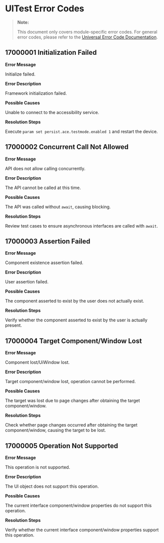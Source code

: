 # UITest Error Codes

> **Note:**
>
> This document only covers module-specific error codes. For general error codes, please refer to the [Universal Error Code Documentation](cj-errorcode-universal.md).

## 17000001 Initialization Failed

**Error Message**

Initialize failed.

**Error Description**

Framework initialization failed.

**Possible Causes**

Unable to connect to the accessibility service.

**Resolution Steps**

Execute `param set persist.ace.testmode.enabled 1` and restart the device.

## 17000002 Concurrent Call Not Allowed

**Error Message**

API does not allow calling concurrently.

**Error Description**

The API cannot be called at this time.

**Possible Causes**

The API was called without `await`, causing blocking.

**Resolution Steps**

Review test cases to ensure asynchronous interfaces are called with `await`.

## 17000003 Assertion Failed

**Error Message**

Component existence assertion failed.

**Error Description**

User assertion failed.

**Possible Causes**

The component asserted to exist by the user does not actually exist.

**Resolution Steps**

Verify whether the component asserted to exist by the user is actually present.

## 17000004 Target Component/Window Lost

**Error Message**

Component lost/UiWindow lost.

**Error Description**

Target component/window lost, operation cannot be performed.

**Possible Causes**

The target was lost due to page changes after obtaining the target component/window.

**Resolution Steps**

Check whether page changes occurred after obtaining the target component/window, causing the target to be lost.

## 17000005 Operation Not Supported

**Error Message**

This operation is not supported.

**Error Description**

The UI object does not support this operation.

**Possible Causes**

The current interface component/window properties do not support this operation.

**Resolution Steps**

Verify whether the current interface component/window properties support this operation.